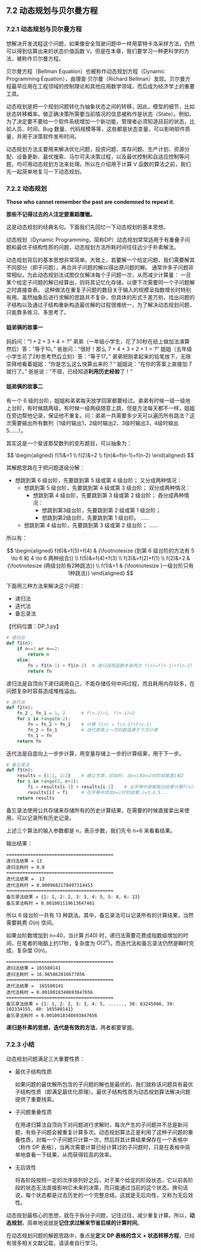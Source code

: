 
## 7.2 动态规划与贝尔曼方程

### 7.2.1 动态规划与贝尔曼方程

想解决开发流程这个问题，如果像安全驾驶问题中一样用蒙特卡洛采样方法，仍然可以得到估算出来的状态价值函数 V。但是在本章，我们要学习一种更科学的方法，被称作贝尔曼方程。

贝尔曼方程（Bellman Equation）也被称作动态规划方程（Dynamic Programming Equation），由理查·贝尔曼（Richard Bellman）发现。贝尔曼方程最早应用在工程领域的控制理论和其他应用数学领域，而后成为经济学上的重要工具。

动态规划是把一个规划问题转化为抽象状态之间的转移，因此，模型的细节，比如状态转移概率。做正确决策所需要当前情况的信息被称作是状态（State）。例如，为了决定要不要给一个软件系统增加一个新功能，管理者必须知道目前的状态，比如人员、时间、Bug 数量、代码规模等等，这些都是状态变量，可以影响软件质量，并用于决策软件发布时间。

动态规划方法主要用来解决优化问题，投资问题、库存问题、生产计划、资源分配、设备更新、最优搜索、马尔可夫决策过程，以及最优控制和自适应控制等问题，均可用动态规划方法来处理。所以在介绍用于计算 V 函数的算法之前，我们先一起简单地复习一下动态规划。

### 7.2.2 动态规划

**Those who cannot remember the past are condemned to repeat it.**

**那些不记得过去的人注定要重蹈覆辙。** 

这是动态规划的经典名句。下面我们先回忆一下动态规划的基本思想。

动态规划（Dynamic Programming，简称DP）动态规划常常适用于有重叠子问题和最优子结构性质的问题，动态规划方法所耗时间往往远少于朴素解法。

动态规划背后的基本思想非常简单。大致上，若要解一个给定问题，我们需要解其不同部分（即子问题），再合并子问题的解以得出原问题的解。 通常许多子问题非常相似，为此动态规划法试图仅仅解决每个子问题一次，从而减少计算量： 一旦某个给定子问题的解已经算出，则将其记忆化存储，以便下次需要同一个子问题解之时直接查表。 这种做法在重复子问题的数目关于输入的规模呈指数增长时特别有用。虽然抽象后进行求解的思路并不复杂，但具体的形式千差万别，找出问题的子结构以及通过子结构重新构造最优解的过程很难统一，为了解决动态规划问题，只能靠多练习、多思考了。

#### 姐弟俩的故事一

妈妈问：“$1+2+3+4=?$”
弟弟（一年级小学生，花了30秒在纸上做加法演算然后）答：“等于10。”
爸爸问：“很好！那么 $7+4+3+2+1=?$”
姐姐（五年级小学生花了2秒思考然后立刻）答：“等于17。”
弟弟把刚拿起来的铅笔放下，无限崇拜地看着姐姐：“你是怎么这么快算出来的？”
姐姐说：“在你的答案上直接加 7 就行了。”
爸爸说：“不错，已经知道**利用历史经验**了！”

#### 姐弟俩的故事二

有一个 6 级的台阶，姐姐和弟弟每天放学回家都要经过。弟弟有时候一级一级地上台阶，有时候跳两级，有时候一级两级随意上跳，但是方法每天都不一样，姐姐在旁边帮他记录，保证他不重复。问：弟弟一共需要多少天可以遍历所有跳法？这次需要输出所有数列（1级时输出1，2级时输出2，3级时输出3，4级时输出5......）。

其实这是一个斐波那契数列的变形题目，可以抽象为：

$$
\begin{aligned}
f(1)&=1
\\
f(2)&=2
\\
f(n)&=f(n-1)+f(n-2)
\end{aligned}
$$

其解题思路在于把问题逐级分解：

- 想跳到第 6 级台阶，先要跳到第 5 级或第 4 级台阶；
  又分成两种情况：
  - 想跳到第 5 级台阶，先要跳到第 4 级或第 3 级台阶；
    双分成两种情况：
    - 想跳到第 4 级台阶，先要跳到第 3 级或第 2 级台阶；
      叒分成两种情况：
      - 想跳到第3级台阶，先要跳到第 2 级或第 1 级台阶；
      - 想跳到第2级台阶，先要跳到第 1 级台阶。
            ......
  - 想跳到第 4 级台阶，先要跳到第 3 级或第 2 级台阶；
        ......

所以有：

$$
\begin{aligned}
f(6)&=f(5)+f(4) & {\footnotesize (到第 6 级台阶的方法有 5 \to 6 和 4 \to 6 两种组合)}
\\
f(5)&=f(4)+f(3)
\\
f(3)&=f(2)+f(1)
\\
f(2)&=2 & {\footnotesize (两级台阶有2种跳法)}
\\
f(1)&=1 & {\footnotesize (一级台阶只有1种跳法)}
\end{aligned}
$$

下面用三种方法来解决这个问题：
- 递归法
- 迭代法
- 备忘录法

【代码位置：DP_1.py】

```python
# 递归法
def f1(n):
    if n==1 or n==2:
        return n
    else:
        fn = f1(n-1) + f1(n-2)  # 递归调用函数本身两次 f(n)=f(n-1)+f(n-2)
        return fn
```

递归法是自顶向下递归调用自己，不能存储任何中间过程，而且耗用内存较多，在问题复杂时容易造成堆栈溢出。

```python
# 迭代法
def f2(n):
    fn_2 , fn_1 = 1, 2      # f(n-2)=1, f(n-1)=2
    for i in range(n-2):
        fn = fn_2 + fn_1    # 计算 f(n) = f(n-2)+f(n-1)
        fn_2 = fn_1         # 迭代更换上一次的数值便于下次计算
        fn_1 = fn
    return fn
```

迭代法是自底向上一步步计算，用变量存储上一步的计算结果，用于下一步。

```python
# 备忘录法
def f3(n):
    results = {1:1, 2:2}    # 建立字典，初始时，当n=1和n=2时的结果是1和2
    for i in range(3, n+1):
        fi = results[i-1] + results[i-2]    # 从字典中直接取出结果计算f(n)=f(n-2)+f(n-1)
        results[i] = fi     # 在字典中添加n=i时的结果,i=3,4,5...
    return results
```

备忘录法使用公共存储来存储所有的历史计算结果，在需要的时候直接拿出来使用，可以记录所有历史记录。

上述三个算法的输入参数都是 n，表示步数，我们先令 n=6 来看看结果。

输出结果：
```
========================================
递归法结果 = 13
递归法耗时 = 0.0
========================================
迭代法结果 =  13
迭代法耗时 = 0.0009682178497314453
========================================
备忘录法结果 = {1: 1, 2: 2, 3: 3, 4: 5, 5: 8, 6: 13}
备忘录法耗时 = 0.001001119613647461
```
所以 6 级台阶一共有 13 种跳法。其中，备忘录法可以记录所有的计算结果，当然需要耗费 $O(n)$ 空间。

如果台阶数增加到 n=40，当计算 $f(40)$ 时，递归法需要花费成指数级增加的时间，在笔者的电脑上约17秒，复杂度为 $O(2^n)$。而迭代法和备忘录法仍然是瞬时完成，复杂度 $O(n)$。

```
========================================
递归法结果 = 165580141
递归法耗时 = 16.985862016677856
========================================
迭代法结果 =  165580141
迭代法耗时 = 0.0010018348693847656
========================================
备忘录法结果 = {1: 1, 2: 2, 3: 3, 4: 5, ......, 38: 63245986, 39: 102334155, 40: 165580141}
备忘录法耗时 = 0.0010018348693847656
```

**递归是朴素的思想，迭代是有效的方法**，两者都要掌握。

### 7.2.3 小结

动态规划问题满足三大重要性质：

- 最优子结构性质
  
  如果问题的最优解所包含的子问题的解也是最优的，我们就称该问题具有最优子结构性质（即满足最优化原理）。最优子结构性质为动态规划算法解决问题提供了重要线索。

- 子问题重叠性质
  
  在用递归算法自顶向下对问题进行求解时，每次产生的子问题并不总是新问题，有些子问题会被重复计算多次。动态规划算法正是利用了这种子问题的重叠性质，对每一个子问题只计算一次，然后将其计算结果保存在一个表格中（称作 DP 表格），当再次需要计算已经计算过的子问题时，只是在表格中简单地查看一下结果，从而获得较高的效率。

- 无后效性

  将各阶段按照一定的次序排列好之后，对于某个给定的阶段状态，它以前各阶段的状态无法直接影响它未来的决策，而只能通过当前的这个状态。换句话说，每个状态都是过去历史的一个完整总结。这就是无后向性，又称为无后效性。

动态规划最核心的思想，就在于拆分子问题，记住过往，减少重复计算。所以，**动态规划**，简单地说就是**记住求过解来节省后续的计算时间**。

在动态规划问题的解题思路中，重点是**定义 DP 表格的含义 + 状态转移方程**，已经有很多相关文献记载，请读者自行学习。

